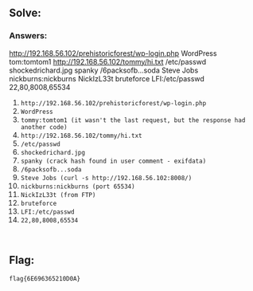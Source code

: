## Solve:

### Answers:
http://192.168.56.102/prehistoricforest/wp-login.php
WordPress
tom:tomtom1
http://192.168.56.102/tommy/hi.txt
/etc/passwd
shockedrichard.jpg
spanky
/6packsofb...soda
Steve Jobs
nickburns:nickburns
NickIzL33t
bruteforce
LFI:/etc/passwd
22,80,8008,65534

1. `http://192.168.56.102/prehistoricforest/wp-login.php`
2. `WordPress`
3. `tommy:tomtom1 (it wasn't the last request, but the response had another code)`
4. `http://192.168.56.102/tommy/hi.txt`
5. `/etc/passwd`
6. `shockedrichard.jpg`
7. `spanky (crack hash found in user comment - exifdata)`
8. `/6packsofb...soda`
9. `Steve Jobs (curl -s http://192.168.56.102:8008/)`
10. `nickburns:nickburns (port 65534)`
11. `NickIzL33t (from FTP)`
12. `bruteforce`
13. `LFI:/etc/passwd`
14. `22,80,8008,65534`

<br>

## Flag:

`flag{6E696365210D0A}`
